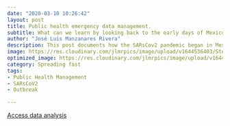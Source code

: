 ```yaml
---
date: "2020-03-10 10:26:42"
layout: post
title: Public health emergency data management.
subtitle: What can we learn by looking back to the early days of Mexico´s data collected about the COVID 19 outbreak? How federal and local authorities managed the dissemination to the public?  This and other issues can be uncoverd by looking at the early days outbreak data. 
author: "José Luis Manzanares Rivera"
description: This post documents how the SARsCov2 pandemic began in Mexico. The early stages of this International public health crisis with a particular focus on Sonora, a nortern Mexican state bordering with Arizona.  
image: https://res.cloudinary.com/jlmrpics/image/upload/v1644536403/StockSnap_DHIS0YHDUP_yx4bvo.jpg
optimized_image: https://res.cloudinary.com/jlmrpics/image/upload/v1644536937/pexels-griffin-wooldridge-4000758_ynpdxf.jpg
category: Spreading fast
tags:
- Public Health Management
- SARsCoV2
- Outbreak

---
```


[Access data analysis](./assets/leafletmap.html)




